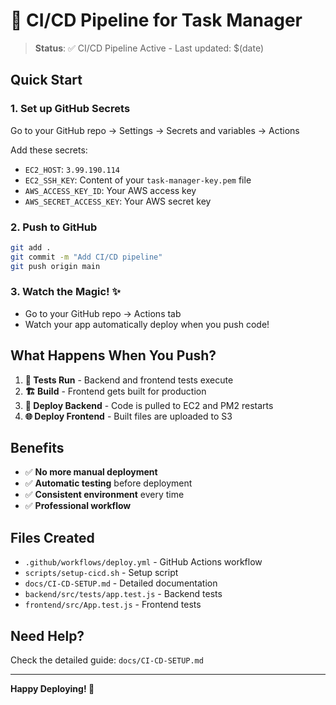 # 🚀 CI/CD Pipeline for Task Manager

> **Status**: ✅ CI/CD Pipeline Active - Last updated: $(date)

## Quick Start

### 1. Set up GitHub Secrets
Go to your GitHub repo → Settings → Secrets and variables → Actions

Add these secrets:
- `EC2_HOST`: `3.99.190.114`
- `EC2_SSH_KEY`: Content of your `task-manager-key.pem` file
- `AWS_ACCESS_KEY_ID`: Your AWS access key
- `AWS_SECRET_ACCESS_KEY`: Your AWS secret key

### 2. Push to GitHub
```bash
git add .
git commit -m "Add CI/CD pipeline"
git push origin main
```

### 3. Watch the Magic! ✨
- Go to your GitHub repo → Actions tab
- Watch your app automatically deploy when you push code!

## What Happens When You Push?

1. **🧪 Tests Run** - Backend and frontend tests execute
2. **🏗️ Build** - Frontend gets built for production  
3. **🚀 Deploy Backend** - Code is pulled to EC2 and PM2 restarts
4. **🌐 Deploy Frontend** - Built files are uploaded to S3

## Benefits

- ✅ **No more manual deployment**
- ✅ **Automatic testing** before deployment
- ✅ **Consistent environment** every time
- ✅ **Professional workflow**

## Files Created

- `.github/workflows/deploy.yml` - GitHub Actions workflow
- `scripts/setup-cicd.sh` - Setup script
- `docs/CI-CD-SETUP.md` - Detailed documentation
- `backend/src/tests/app.test.js` - Backend tests
- `frontend/src/App.test.js` - Frontend tests

## Need Help?

Check the detailed guide: `docs/CI-CD-SETUP.md`

---

**Happy Deploying! 🎉**
